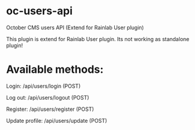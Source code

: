 # oc-users-api
October CMS users API (Extend for Rainlab User plugin)

This plugin is extend for Rainlab User plugin. Its not working as standalone plugin!

# Available methods:
Login:
/api/users/login (POST)

Log out:
/api/users/logout (POST)

Register:
/api/users/register (POST)

Update profile:
/api/users/update (POST)
